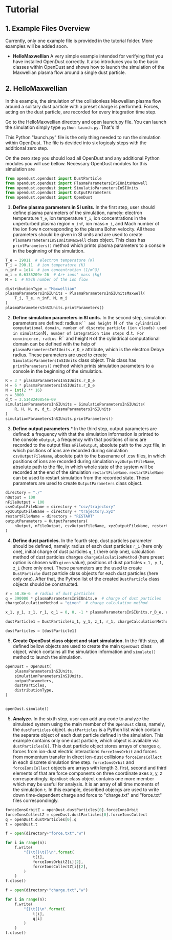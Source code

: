 # Tutorial

## 1. Example Files Overview

Currently, only one example file is provided in the tutorial folder. More examples will be added soon.

* **HelloMaxwellian** A very simple example intended for verifying that you have installed OpenDust correctly. 
It also introduces you to the basic classes within OpenDust and shows how to launch the simulation of the
Maxwellian plasma flow around a single dust particle.


## 2. **HelloMaxwellian**
In this example, the simulation of the collisionless Maxwellian plasma flow around a solitary dust particle with a preset charge is performed.
Forces, acting on the dust particle, are recorded for every integration time step. 


Go to the HelloMaxwellian directory and open launch.py file. You can launch the simulation simply type ```python launch.py```. That's it! 

This Python "launch.py" file is the only thing needed to run the simulation within OpenDust. The file is devided into six logicaly steps with the additional zero step. 

On the zero step you should load all OpenDust and any additional Python modules you will use bellow. 
Necessary OpenDust modules for this simulation are

``` python
from opendust.opendust import DustParticle
from opendust.opendust import PlasmaParametersInSIUnitsMaxwell
from opendust.opendust import SimulatioParametersInSIUnits
from opendust.opendust import OutputParameters
from opendust.opendust import OpenDust

```

1. **Define plasma parameters in SI units.** In the first step, user should define plasma parameters of the simulation, namely: electron temperature 
```T_e```, ion temperature ```T_i```, ion concentrations in the unperturbed plasma region ```n_inf```, ion mass ```m_i```, and Mach number of the ion flow ```M``` corresponding to the plasma Bohm velocity. All these parameters should be given in SI units and are used to create ```PlasmaParametersInSIUnitsMaxwell``` class object. This class has ```printParameters()``` method which prints plasma parameters to a console in the beginning of the simulation. 

``` Python 
T_e = 29011  # electron temperature (K)
T_i = 290.11  # ion temperature (K)
n_inf = 1e14  # ion concentration (1/m^3)
m_i = 6.6335209e-26  # Ar+ ions' mass (kg)
M = 1  # Mach number of the ion flow

distributionType = "Maxwellian"
plasmaParametersInSIUnits = PlasmaParametersInSIUnitsMaxwell(
    T_i, T_e, n_inf, M, m_i
)
plasmaParametersInSIUnits.printParameters()
```
2. **Define simulation parameters in SI units.** In the second step, simulation parameters are defined: radius ```R`` and height ```H``` 
of the cylindrical computational domain, number of discrete particle (ion clouds) used in simulation ```N```, number of integration time steps ```d_t```.
For convinience, radius ```R`` and height ```H``` of the cylindrical computational domain can be defined with the help of ```plasmaParametersInSIUnits.r_D_e``` attribute, which is the electron Debye radius. These parameters are used to create ```SimulatioParametersInSIUnits``` class object. This class has ```printParameters()``` method which prints simulation parameters to a console in the beginning of the simulation.

``` Python
R = 3 * plasmaParametersInSIUnits.r_D_e
H = 6 * plasmaParametersInSIUnits.r_D_e
N = int(2 ** 16)
n = 3000
d_t = 3.5148240854e-09
simulationParametersInSIUnits = SimulatioParametersInSIUnits(
    R, H, N, n, d_t, plasmaParametersInSIUnits
)
simulationParametersInSIUnits.printParameters()
```
3. **Define output parameters.*** In the third step, output parameters are defined: a frequency with that the simulation information is printed to the console ```nOutput```, a frequency with that positions of ions are recorded to the output files ```nFileOutput```, absolute path to the .xyz file, in which positions of ions are recorded during simulation ```csvOutputFileName```, absolute path to the basename of .csv files, in which positions of ions are recorded during simulation ```xyzOutputFileName```, absolute path to the file, in which whole state of the system will be recorded at the end of the simulation ```restartFileName```. ```restartFileName``` can be used to restart simulation from the recorded state. These parameters are used to create ```OutputParameters``` class object. 

``` Python
directory = "./"
nOutput = 100
nFileOutput = 100
csvOutputFileName = directory + "csv/trajectory"
xyzOutputFileName = directory + "trajectory.xyz"
restartFileName = directory + "RESTART"
outputParameters = OutputParameters(
    nOutput, nFileOutput, csvOutputFileName, xyzOutputFileName, restartFileName
)
```
4. **Define dust particles.** In the fourth step, dust particles parameter should be defined, namely: radius of each dust particles ```r_1``` (here only one), initial charge of dust particles ```q_1``` (here only one), calculation method of dust particles charges ```chargeCalculationMethod``` (here preset option is chosen with ```given``` value), positions of dust particles ```x_1, y_1, z_1``` (here only one). These parameters are the used to create ```DustParticle``` dust particle class objects for each dust particles (here only one). After that, the Python list of the created ```DustParticle``` class objects should be constructed.
```Python 
r = 58.8e-6  # radius of dust particles
q = 390000 * plasmaParametersInSIUnits.e  # charge of dust particles
chargeCalculationMethod = "given"  # charge calculation method

x_1, y_1, z_1, r_1, q_1 = 0, 0, -1 * plasmaParametersInSIUnits.r_D_e, r, q

dustParticle1 = DustParticle(x_1, y_1, z_1, r_1, chargeCalculationMethod, q_1)

dustParticles = [dustParticle1]
```
5. **Create OpenDust class object and start simulation.** In the fifth step, all defined bellow objects are used to create the main ```OpenDust``` class object, which contains all the simulation information and ```simulate()``` method to launch the simulation. 

```Python
openDust = OpenDust(
    plasmaParametersInSIUnits,
    simulationParametersInSIUnits,
    outputParameters,
    dustParticles,
    distributionType,
)


openDust.simulate()
```

5. **Analyze.** In the sixth step, user can add any code to analyze the simulated system using the main member of the ```OpenDust``` class, namely, the ```dustParticles``` object. ```dustParticles``` is a Python list which contain the separate object of each dust particle defined in the simulation. This example contains only one dust particle, which object is available via ```dustParticles[0]```. This dust particle object stores arrays of charges ```q```, forces from ion-dust electric interactions ```forceIonsOrbit``` and forces from momentum transfer in direct ion-dust collisions ```forceIonsCollect``` in each discrete simulation time step. ```forceIonsOrbit``` and ```forceIonsCollect``` objects are arrays with length 3, first, second and third elements of that are force components on three coordinate axes x, y, z correspondingly. ```OpenDust``` class object contains one more member which may be useful for analysis. It is an array of all time moments of the simulation ```t```. In this example, described objecgs are used to write down time-dependent charge and force to "charge.txt" and "force.txt" files correspondingly. 

```Python
forceIonsOrbitZ = openDust.dustParticles[0].forceIonsOrbit
forceIonsCollectZ = openDust.dustParticles[0].forceIonsCollect
q = openDust.dustParticles[0].q
t = openDust.t

f = open(directory+"force.txt","w")

for i in range(n):
    f.write(
        "{}\t{}\t{}\n".format(
            t[i],
            forceIonsOrbitZ[i][2],
            forceIonsCollectZ[i][2],
        )
    )
f.close()

f = open(directory+"charge.txt","w")

for i in range(n):
    f.write(
        "{}\t{}\n".format(
            t[i],
            q[i]
        )
    )
f.close()
```
